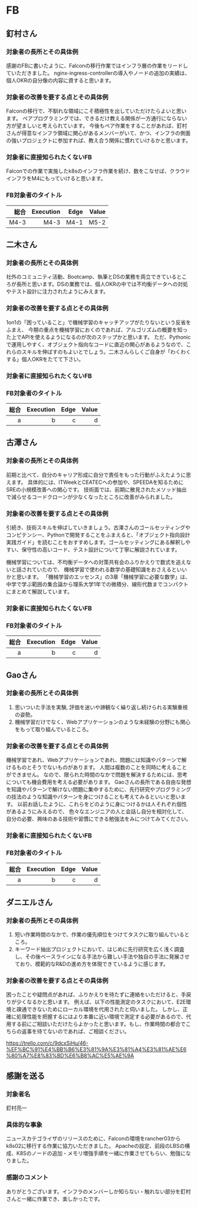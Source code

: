 # FB

## 釘村さん

### 対象者の長所とその具体例
感謝のFBに書いたように、Falconの移行作業ではインフラ層の作業をリードしていただきました。
nginx-ingress-controllerの導入やノードの追加の実績は、個人OKRの自分像の内容に資すると思います。

### 対象者の改善を要する点とその具体例
Falconの移行で、不馴れな領域にこそ積極性を出していただけたらよいと思います。
ペアプログラミングでは、できるだけ教える関係が一方通行にならない方が望ましいと考えられています。
今後もペア作業をすることがあれば、釘村さんが得意なインフラ領域に関心があるメンバーがいて、かつ、インフラの側面の強いプロジェクトに参加すれば、教え合う関係に慣れていけるかと思います。

### 対象者に直接知られたくないFB
Falconでの作業で実施したk8sのインフラ作業を続け、数をこなせば、クラウドインフラをM4にもっていけると思います。

### FB対象者のタイトル

|総合|Execution|Edge|Value|
|---:|-------:|---:|-----:|
|M4-3|M4-3    |M4-1 |M5-2|


## 二木さん

### 対象者の長所とその具体例
社外のコミュニティ活動、Bootcamp、執筆とDSの業務を両立できているところが長所と思います。DSの業務では、個人OKRの中では不均衡データへの対処やテスト設計に注力されたようにみえます。

### 対象者の改善を要する点とその具体例
1on1の「困っていること」で機械学習のキャッチアップがたりないという反省をふまえ、
今期の重点を機械学習におくのであれば、アルゴリズムの概要を知った上でAPIを使えるようになるのが次のステップかと思います。
ただ、Pythonicで運用しやすく、オブジェクト指向なコードに直近の関心があるようなので、これらのスキルを伸ばすのもよいとでしょう。二木さんらしくご自身が「わくわくする」個人OKRをたてて下さい。

### 対象者に直接知られたくないFB


### FB対象者のタイトル

|総合|Execution|Edge|Value|
|---:|-------:|---:|-----:|
|a|b|c|d|


## 古澤さん

### 対象者の長所とその具体例
前期と比べて、自分のキャリア形成に自分で責任をもった行動がふえたように思えます。
具体的には、ITWeekとCEATECへの参加や、SPEEDAを知るためにSREの小規模改善への関心です。
技術面では、前期に散見されたメソッド抽出で減らせるコードクローンが少なくなったところに改善がみられました。

### 対象者の改善を要する点とその具体例
引続き、技術スキルを伸ばしていきましょう。古澤さんのゴールセッティングやコンピテンシー、Pythonで開発することをふまえると、「オブジェクト指向設計実践ガイド」を読むことをおすすめします。ゴールセッティングにある解釈しやすい、保守性の高いコード、テスト設計について丁寧に解説されています。

機械学習については、不均衡データへの対策共有会のふりかえりで数式を追えないと話されていたので、
機械学習で使われる数学の基礎知識をおさえるといいかと思います。
「機械学習のエッセンス」の3章「機械学習に必要な数学」は、中学で学ぶ範囲の集合論から理系大学1年での微積分、線形代数までコンパクトにまとめて解説しています。

### 対象者に直接知られたくないFB


### FB対象者のタイトル

|総合|Execution|Edge|Value|
|---:|-------:|---:|-----:|
|a|b|c|d|

## Gaoさん

### 対象者の長所とその具体例

1) 思いついた手法を実験, 評価を迷いや諦観なく繰り返し続けられる実験重視の姿勢。
2) 機械学習だけでなく、Webアプリケーションのような未経験の分野にも関心をもって取り組んでいるところ。

### 対象者の改善を要する点とその具体例
機械学習であれ、Webアプリケーションであれ、問題には知識やパターンで解けるものとそうでないものがあります。
人間は複数のことを同時に考えることができません。
なので、限られた時間のなかで問題を解決するためには、思考についても機会費用を考える必要があります。
Gaoさんの長所である自由な発想を知識やパターンで解けない問題に集中するために、先行研究やプログラミングの技法のような知識やパターンを身につけることも考えてみるといいと思います。
以前お話したように、これらをどのように身につけるかは人それぞれ個性があるようにみえるので、
色々なエンジニアの人と会話し自分を相対化して、自分の必要、興味のある技術や習慣にできる勉強法をみにつけてみてください。

### 対象者に直接知られたくないFB


### FB対象者のタイトル

|総合|Execution|Edge|Value|
|---:|-------:|---:|-----:|
|a|b|c|d|

## ダニエルさん

### 対象者の長所とその具体例

1) 短い作業時間のなかで、作業の優先順位をつけてタスクに取り組んでいるところ。
2) キーワード抽出プロジェクトにおいて、はじめに先行研究を広く浅く調査し、その後ベースラインになる手法から難しい手法や独自の手法に発展させており、模範的なR&Dの進め方を体現できているように感じます。

### 対象者の改善を要する点とその具体例
困ったことや疑問点があれば、ふりかえりを待たずに連絡をいただけると、手戻りが少くなるかと思います。
例えば、以下の性能測定のタスクにおいて、E2E環境と疎通できないためにローカル環境を代用されたと伺いました。
しかし、正確に処理性能を把握するにはより本番に近い環境で測定する必要があるので、代用する前にご相談いただけたらよかったと思います。もし、作業時間の都合でこちらの返事を待てないのであれば、ご相談ください。

https://trello.com/c/9dcxSiHu/46-%EF%BC%91%E4%BB%B6%E3%81%9A%E3%81%A4%E3%81%AE%E6%80%A7%E8%83%BD%E6%B8%AC%E5%AE%9A


## 感謝を送る

### 対象者名
釘村亮一

### 具体的な事象
ニュースカテゴライザのリリースのために、Falconの環境をrancher03からk8s02に移行する作業に協力いただきました。
Apacheの設定、前段のLBSの構成、K8Sのノードの追加・メモリ増強手順を一緒に作業させてもらい、勉強になりました。
### 感謝のコメント
ありがとうございます。インフラのメンバーしか知らない・触れない部分を釘村さんと一緒に作業でき、楽しかったです。
